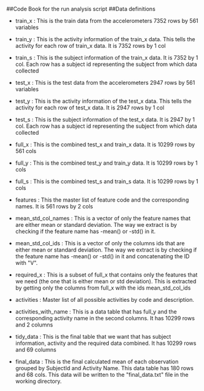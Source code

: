##Code Book for the run analysis script
##Data definitions
* train_x : This is the train data from the accelerometers 7352 rows by 561 variables

* train_y : This is the activity information of the train_x data. This tells the activity for each row of train_x data. It is 7352 rows by 1 col

* train_s : This is the subject information of the train_x data. It is 7352 by 1 col. Each row has a subject id representing the subject from which data collected

* test_x : This is the test data from the accelerometers 2947 rows by 561 variables

* test_y : This is the activity information of the test_x data. This tells the activity for each row of test_x data. It is 2947 rows by 1 col

* test_s : This is the subject information of the test_x data. It is 2947 by 1 col. Each row has a subject id representing the subject from which data collected

* full_x : This is the combined test_x and train_x data. It is 10299 rows by 561 cols

* full_y : This is the combined test_y and train_y data. It is 10299 rows by 1 cols

* full_s : This is the combined test_s and train_s data. It is 10299 rows by 1 cols

* features : This the master list of feature code and the corresponding names. It is 561 rows by 2 cols

* mean_std_col_names : This is a vector of only the feature names that are either mean or standard deviation. The way we extract is by checking if the feature name has -mean() or -std() in it.

* mean_std_col_ids : This is a vector of only the columns ids that are either mean or standard deviation. The way we extract is by checking if the feature name has -mean() or -std() in it and concatenating the ID with "V".

* required_x : This is a subset of full_x that contains only the features that we need (the one that is either mean or std deviation). This is extracted by getting only the columns from full_x with the ids mean_std_col_ids 

* activities : Master list of all possible activities by code and description. 

* activities_with_name : This is a data table that has full_y and the corresponding activity name in the second columns. It has 10299 rows and 2 columns

* tidy_data : This is the final table that we want that has subject information, activity and the required data combined. It has 10299 rows and 69 columns

* final_data : This is the final calculated mean of each observation grouped by SubjectId and Activity Name. This data table has 180 rows and 68 cols. This data will be written to the "final_data.txt" file in the working directory.